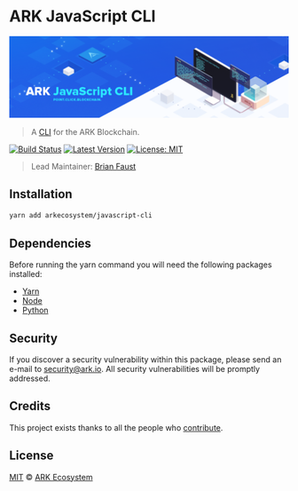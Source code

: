 # ARK JavaScript CLI

<p align="center">
    <img src="./banner.png" />
</p>

> A [CLI](https://en.wikipedia.org/wiki/Command-line_interface) for the ARK Blockchain.

[![Build Status](https://img.shields.io/travis/ArkEcosystem/ARK-JavaScript-CLI/master.svg?style=flat-square)](https://travis-ci.org/ArkEcosystem/ARK-JavaScript-CLI)
[![Latest Version](https://img.shields.io/github/release/ArkEcosystem/ARK-JavaScript-CLI.svg?style=flat-square)](https://github.com/ArkEcosystem/ARK-JavaScript-CLI/releases)
[![License: MIT](https://img.shields.io/badge/License-MIT-yellow.svg)](https://opensource.org/licenses/MIT)

> Lead Maintainer: [Brian Faust](https://github.com/faustbrian)

## Installation

```bash
yarn add arkecosystem/javascript-cli
```

## Dependencies

Before running the yarn command you will need the following packages installed:

- [Yarn](https://yarnpkg.com/en/docs/install)
- [Node](https://nodejs.org/en/download/)
- [Python](https://www.python.org/downloads/)

## Security

If you discover a security vulnerability within this package, please send an e-mail to security@ark.io. All security vulnerabilities will be promptly addressed.

## Credits

This project exists thanks to all the people who [contribute](../../contributors).

## License

[MIT](LICENSE) © [ARK Ecosystem](https://ark.io)
